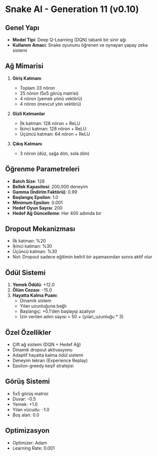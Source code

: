 # Snake AI - Generation 11 (v0.10)

## Genel Yapı
- **Model Tipi**: Deep Q-Learning (DQN) tabanlı bir sinir ağı
- **Kullanım Amacı**: Snake oyununu öğrenen ve oynayan yapay zeka sistemi

## Ağ Mimarisi
1. **Giriş Katmanı**
   - Toplam 33 nöron
   - 25 nöron (5x5 görüş matrisi)
   - 4 nöron (yemek yönü vektörü)
   - 4 nöron (mevcut yön vektörü)

2. **Gizli Katmanlar**
   - İlk katman: 128 nöron + ReLU
   - İkinci katman: 128 nöron + ReLU
   - Üçüncü katman: 64 nöron + ReLU

3. **Çıkış Katmanı**
   - 3 nöron (düz, sağa dön, sola dön)

## Öğrenme Parametreleri
- **Batch Size**: 128
- **Bellek Kapasitesi**: 200,000 deneyim
- **Gamma (İndirim Faktörü)**: 0.99
- **Başlangıç Epsilon**: 1.0
- **Minimum Epsilon**: 0.001
- **Hedef Oyun Sayısı**: 200
- **Hedef Ağ Güncelleme**: Her 400 adımda bir

## Dropout Mekanizması
- İlk katman: %20
- İkinci katman: %30
- Üçüncü katman: %30
- Not: Dropout sadece eğitimin belirli bir aşamasından sonra aktif olur

## Ödül Sistemi
1. **Yemek Ödülü**: +12.0
2. **Ölüm Cezası**: -15.0
3. **Hayatta Kalma Puanı**:
   - Dinamik sistem
   - Yılan uzunluğuna bağlı
   - Başlangıç: +0.1'den başlayıp azalıyor
   - İzin verilen adım sayısı = 50 + (yılan_uzunluğu * 3)

## Özel Özellikler
- Çift ağ sistemi (DQN + Hedef Ağ)
- Dinamik dropout aktivasyonu
- Adaptif hayatta kalma ödül sistemi
- Deneyim tekrarı (Experience Replay)
- Epsilon-greedy keşif stratejisi

## Görüş Sistemi
- 5x5 görüş matrisi
- Duvar: -0.5
- Yemek: +1.0
- Yılan vücudu: -1.0
- Boş alan: 0.0

## Optimizasyon
- Optimizer: Adam
- Learning Rate: 0.001
